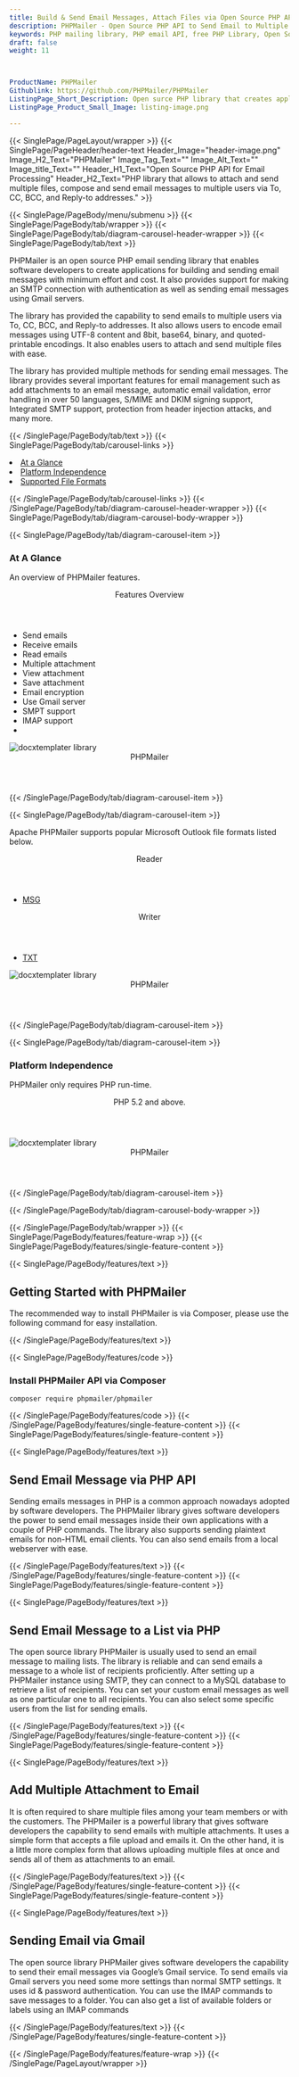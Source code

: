 ```yaml
---
title: Build & Send Email Messages, Attach Files via Open Source PHP APIs
description: PHPMailer - Open Source PHP API to Send Email to Multiple users via To, CC, BCC & Reply-to addresses. Make SMTP Connection & send email messages via Gmail sever.
keywords: PHP mailing library, PHP email API, free PHP Library, Open Source email Library, PHP PST programming, PHP EML, java Outlook MSG, Add Attachments to Email, PHP eml library, create MSG email, Extract email messages, PHP outlook, PHP PST development, Conversion b/t MimeMessage, Conversion b/t EML and Outlook MSG
draft: false
weight: 11



ProductName: PHPMailer 
Githublink: https://github.com/PHPMailer/PHPMailer
ListingPage_Short_Description: Open surce PHP library that creates application for building and sending email messages with minimum effort and cost.
ListingPage_Product_Small_Image: listing-image.png 

---
```


{{< SinglePage/PageLayout/wrapper >}}
{{< SinglePage/PageHeader/header-text
Header_Image="header-image.png"
Image_H2_Text="PHPMailer"
Image_Tag_Text=""
Image_Alt_Text=""
Image_title_Text=""
Header_H1_Text="Open Source PHP API for Email Processing"
Header_H2_Text="PHP library that allows to attach and send multiple files, compose and send email messages to multiple users via To, CC, BCC, and Reply-to addresses." >}}

{{< SinglePage/PageBody/menu/submenu >}}
{{< SinglePage/PageBody/tab/wrapper >}}
{{< SinglePage/PageBody/tab/diagram-carousel-header-wrapper >}}
{{< SinglePage/PageBody/tab/text >}}



<p>PHPMailer is an open source PHP email sending library that enables software developers to create applications for building and sending email messages with minimum effort and cost. It also provides support for making an SMTP connection with authentication as well as sending email messages using Gmail servers.</p>
<p>The library has provided the capability to send emails to multiple users via To, CC, BCC, and Reply-to addresses. It also allows users to encode email messages using UTF-8 content and 8bit, base64, binary, and quoted-printable encodings. It also enables users to attach and send multiple files with ease. </p>
<p>The library has provided multiple methods for sending email messages. The library provides several important features for email management such as add attachments to an email message, automatic email validation, error handling in over 50 languages, S/MIME and DKIM signing support, Integrated SMTP support, protection from header injection attacks, and many more.</p>

{{< /SinglePage/PageBody/tab/text >}}
{{< SinglePage/PageBody/tab/carousel-links >}}

<li data-target="#diagramcarousel" data-slide-to="0"><a href="#">At a Glance</a></li>
<li data-target="#diagramcarousel" data-slide-to="2"><a href="#">Platform Independence</a></li>
<li data-target="#diagramcarousel" data-slide-to="1"><a class="activetab" href="#">Supported File Formats</a></li>


{{< /SinglePage/PageBody/tab/carousel-links >}}
{{< /SinglePage/PageBody/tab/diagram-carousel-header-wrapper >}}
{{< SinglePage/PageBody/tab/diagram-carousel-body-wrapper >}}

{{< SinglePage/PageBody/tab/diagram-carousel-item >}}
<h3>At A Glance</h3>
<p>An overview of PHPMailer features.</p>
<div class="diagram1 d1-poi">
<div class="d1-row">
<div class="d1-col d1-right"><header>Features Overview</header>
<ul>
<li>Send emails</li>
<li>Receive emails</li>
<li>Read emails</li>
<li>Multiple attachment</li>
<li>View attachment</li>
<li>Save attachment</li>
<li>Email encryption</li>
<li>Use Gmail server</li>
<li>SMPT support</li>
<li>IMAP support</li>
<li>
</ul>
</div>
</div>
<div class="d1-logo"><img class="bg-lite" src='listing-image.png' alt="docxtemplater library"><header>PHPMailer</header><footer><small></small></footer></div>
<!--/logo--></div>
<!--/diagram1-->
{{< /SinglePage/PageBody/tab/diagram-carousel-item >}}

{{< SinglePage/PageBody/tab/diagram-carousel-item >}}
<p>Apache PHPMailer supports popular Microsoft Outlook file formats listed below.</p>
<div class="diagram1 d2 d1-poi">
<div class="d1-row">
<div class="d1-col d1-left"><header><i class="fa fa-arrows-v"> </i> Reader</header>
<ul>
<li><a href="https://docs.fileformat.com/email/msg/">MSG</a></li>
</ul>
</div>
<!--/left-->
<div class="d1-col d1-right"><header><i class="fa fa-long-arrow-down"> </i> Writer</header>
<ul>
<li><a href="https://docs.fileformat.com/word-processing/txt/">TXT</a></li>
</ul>
</div>
<!--/right--></div>
<!--/row-->
<div class="d1-logo"><img class="bg-lite" src='listing-image.png' alt="docxtemplater library"><header>PHPMailer</header><footer><small></small></footer></div>
<!--/logo--></div>
<!--/diagram2-->
{{< /SinglePage/PageBody/tab/diagram-carousel-item >}}

{{< SinglePage/PageBody/tab/diagram-carousel-item >}}
<h3>Platform Independence</h3>
<p>PHPMailer only requires PHP run-time.</p>
<div class="diagram1 d1-poi">
<div class="d1-row">
<div class="d1-col d1-left"><header><i class="fa fa-cubes"> </i>PHP 5.2 and above.</header></div>
<!--/left-->
<div class="d1-col d1-right"> </div>
<!--/right--></div>
<!--/row-->
<div class="d1-logo"><img class="bg-lite" src='listing-image.png' alt="docxtemplater library"><header>PHPMailer</header><footer><small></small></footer></div>
<!--/logo--></div>
<!--/diagram2 -->
{{< /SinglePage/PageBody/tab/diagram-carousel-item >}}

{{< /SinglePage/PageBody/tab/diagram-carousel-body-wrapper >}}

{{< /SinglePage/PageBody/tab/wrapper >}}
{{< SinglePage/PageBody/features/feature-wrap >}}
{{< SinglePage/PageBody/features/single-feature-content >}}

{{< SinglePage/PageBody/features/text >}}
<h2 class="h2title">Getting Started with PHPMailer</h2>
<p>The recommended way to install PHPMailer is via Composer, please use the following command for easy installation.</p>
{{< /SinglePage/PageBody/features/text >}}

{{< SinglePage/PageBody/features/code >}}
<h3>Install PHPMailer API via Composer </h3>
<pre><code class="html">composer require phpmailer/phpmailer <br></code></pre>

{{< /SinglePage/PageBody/features/code >}}
{{< /SinglePage/PageBody/features/single-feature-content >}}
{{< SinglePage/PageBody/features/single-feature-content >}}

{{< SinglePage/PageBody/features/text >}}
<h2 class="h2title">Send Email Message via PHP API</h2>
<p>Sending emails messages in PHP is a common approach nowadays adopted by software developers. The PHPMailer library gives software developers the power to send email messages inside their own applications with a couple of PHP commands. The library also supports sending plaintext emails for non-HTML email clients. You can also send emails from a local webserver with ease.</p>

{{< /SinglePage/PageBody/features/text >}}
{{< /SinglePage/PageBody/features/single-feature-content >}}
{{< SinglePage/PageBody/features/single-feature-content >}}

{{< SinglePage/PageBody/features/text >}}
<h2 class="h2title">Send Email Message to a List via PHP</h2>
<p>The open source library PHPMailer is usually used to send an email message to mailing lists. The library is reliable and can send emails a message to a whole list of recipients proficiently. After setting up a PHPMailer instance using SMTP, they can connect to a MySQL database to retrieve a list of recipients. You can set your custom email messages as well as one particular one to all recipients. You can also select some specific users from the list for sending emails.</p>

{{< /SinglePage/PageBody/features/text >}}
{{< /SinglePage/PageBody/features/single-feature-content >}}
{{< SinglePage/PageBody/features/single-feature-content >}}

{{< SinglePage/PageBody/features/text >}}
<h2 class="h2title">Add Multiple Attachment to Email</h2>
<p>It is often required to share multiple files among your team members or with the customers. The PHPMailer is a powerful library that gives software developers the capability to send emails with multiple attachments. It uses a simple form that accepts a file upload and emails it. On the other hand, it is a little more complex form that allows uploading multiple files at once and sends all of them as attachments to an email.</p>

{{< /SinglePage/PageBody/features/text >}}
{{< /SinglePage/PageBody/features/single-feature-content >}}
{{< SinglePage/PageBody/features/single-feature-content >}}

{{< SinglePage/PageBody/features/text >}}
<h2 class="h2title">Sending Email via Gmail</h2>
<p>The open source library PHPMailer gives software developers the capability to send their email messages via Google’s Gmail service. To send emails via Gmail servers you need some more settings than normal SMTP settings. It uses id & password authentication. You can use the IMAP commands to save messages to a folder. You can also get a list of available folders or labels using an IMAP commands</p>

{{< /SinglePage/PageBody/features/text >}}
{{< /SinglePage/PageBody/features/single-feature-content >}}

{{< /SinglePage/PageBody/features/feature-wrap >}}
{{< /SinglePage/PageLayout/wrapper >}}